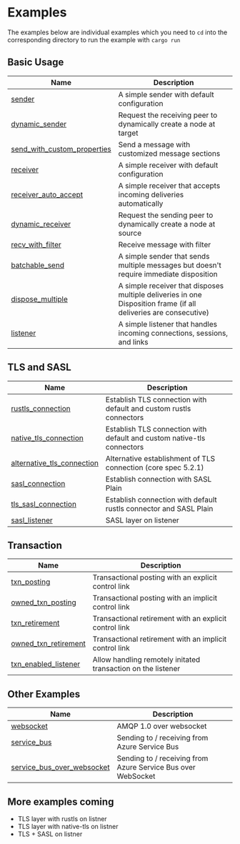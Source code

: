 # Examples

The examples below are individual examples which you need to `cd` into the corresponding directory to run the example with `cargo run`

## Basic Usage

| Name | Description |
|------|-------------|
|[sender](./sender/) | A simple sender with default configuration |
|[dynamic_sender](./dynamic_sender) | Request the receiving peer to dynamically create a node at target |
|[send_with_custom_properties](./send_with_custom_properties) | Send a message with customized message sections |
|[receiver](./receiver/) | A simple receiver with default configuration |
|[receiver_auto_accept](./receiver_auto_accept/) | A simple receiver that accepts incoming deliveries automatically |
|[dynamic_receiver](./dynamic_receiver) | Request the sending peer to dynamically create a node at source |
|[recv_with_filter](./recv_with_filter) | Receive message with filter |
|[batchable_send](./batchable_send/)| A simple sender that sends multiple messages but doesn't require immediate disposition |
|[dispose_multiple](./dispose_multiple) | A simple receiver that disposes multiple deliveries in one Disposition frame (if all deliveries are consecutive) |
|[listener](./listener)| A simple listener that handles incoming connections, sessions, and links |

## TLS and SASL

| Name | Description |
|------|-------------|
|[rustls_connection](./rustls_connection/)|Establish TLS connection with default and custom rustls connectors|
|[native_tls_connection](./native_tls_connection)|Establish TLS connection with default and custom native-tls connectors |
|[alternative_tls_connection](./alternative_tls_connection/)|Alternative establishment of TLS connection (core spec 5.2.1)|
|[sasl_connection](./sasl_connection/) |Establish connection with SASL Plain|
|[tls_sasl_connection](./tls_sasl_connection/) |Establish connection with default rustls connector and SASL Plain|
|[sasl_listener](./sasl_listener/) |SASL layer on listener|

## Transaction

| Name | Description |
|------|-------------|
|[txn_posting](./txn_posting/)|Transactional posting with an explicit control link|
|[owned_txn_posting](./owned_txn_posting)|Transactional posting with an implicit control link|
|[txn_retirement](./txn_retirement)|Transactional retirement with an explicit control link|
|[owned_txn_retirement](./owned_txn_retirement)|Transactional retirement with an implicit control link|
|[txn_enabled_listener](./txn_enabled_listener/)|Allow handling remotely initated transaction on the listener|

## Other Examples

| Name | Description |
|------|-------------|
|[websocket](./websocket/) | AMQP 1.0 over websocket |
|[service_bus](./service_bus/) | Sending to / receiving from Azure Service Bus |
|[service_bus_over_websocket](./service_bus_over_websocket) | Sending to / receiving from Azure Service Bus over WebSocket |

## More examples coming

- TLS layer with rustls on listner
- TLS layer with native-tls on listner
- TLS + SASL on listner
